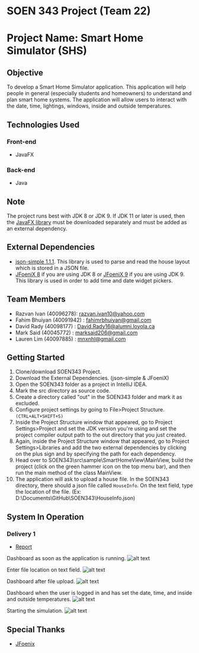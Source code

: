 # SOEN 343 Project (Team 22)

# **Project Name: Smart Home Simulator (SHS)**

## **Objective**
To develop a Smart Home Simulator application. This application will help people in general (especially students and homeowners) to understand and plan smart home systems. The application will allow users to interact with the date, time, lightings, windows, inside and outside temperatures.   

## **Technologies Used**
### **Front-end** ###
* JavaFX
### **Back-end** ###
* Java

## Note
The project runs best with JDK 8 or JDK 9. If JDK 11 or later is used, then the [JavaFX library](https://gluonhq.com/products/javafx/) must be downloaded separately and must be added as an external dependency.

## External Dependencies
* [json-simple 1.1.1](https://storage.googleapis.com/google-code-archive-downloads/v2/code.google.com/json-simple/json-simple-1.1.1.jar). This library is used to parse and read the house layout which is stored in a JSON file.
* [JFoeniX 8](https://search.maven.org/remotecontent?filepath=com/jfoenix/jfoenix/8.0.10/jfoenix-8.0.10.jar) if you are using JDK 8 or [JFoeniX 9](https://search.maven.org/remotecontent?filepath=com/jfoenix/jfoenix/9.0.10/jfoenix-9.0.10.jar) if you are using JDK 9. This library is used in order to add time and date widget pickers.

## **Team Members**
* Razvan Ivan (40096278): razvan.ivan10@yahoo.com
* Fahim Bhuiyan (40091942) : fahimrbhuiyan@gmail.com
* David Rady (40098177) : David.Rady16@alumni.loyola.ca
* Mark Said (40045772) : marksaid206@gmail.com
* Lauren Lim (40097885) : mnxnhl@gmail.com

## **Getting Started**
1. Clone/download SOEN343 Project.
2. Download the External Dependencies. (json-simple & JFoeniX)
3. Open the SOEN343 folder as a project in IntelliJ IDEA.
4. Mark the src directory as source code.
5. Create a directory called "out" in the SOEN343 folder and mark it as excluded.
6. Configure project settings by going to File>Project Structure. `(CTRL+ALT+SHIFT+S)`
7. Inside the Project Structure window that appeared, go to Project Settings>Project and set the JDK version you're using and set the project compiler output path to the out directory that you just created.
8. Again, inside the Project Structure window that appeared, go to Project Settings>Libraries and add the two external dependencies by clicking on the plus sign and by specifying the path for each dependency.
9. Head over to SOEN343\src\sample\SmartHomeView\MainView, build the project (click on the green hammer icon on the top menu bar), and then run the main method of the class MainView.
10. The application will ask to upload a house file. In the SOEN343 directory, there should a json file called `HouseInfo`. On the text field, type the location of the file. (Ex: D:\Documents\GitHub\SOEN343\HouseInfo.json)

## **System In Operation**
### **Delivery 1**
* [Report](https://docs.google.com/document/d/1CJXxn7XZUxPXvwjpcWOrYFK7pl63NPytqWtMBpBK6ZA/edit#)

Dashboard as soon as the application is running. 
![alt text](https://imgur.com/gHF1wsm.png)

Enter file location on text field.
![alt text](https://imgur.com/TpUimvS.png)

Dashboard after file upload. 
![alt text](https://imgur.com/Tpmhajq.png)

Dashboard when the user is logged in and has set the date, time, and inside and outside temperatures.
![alt text](https://imgur.com/ADMWrdF.png)

Starting the simulation.
![alt text](https://imgur.com/4nnZK3M.png)

## **Special Thanks**
* [JFoenix](http://www.jfoenix.com/)
